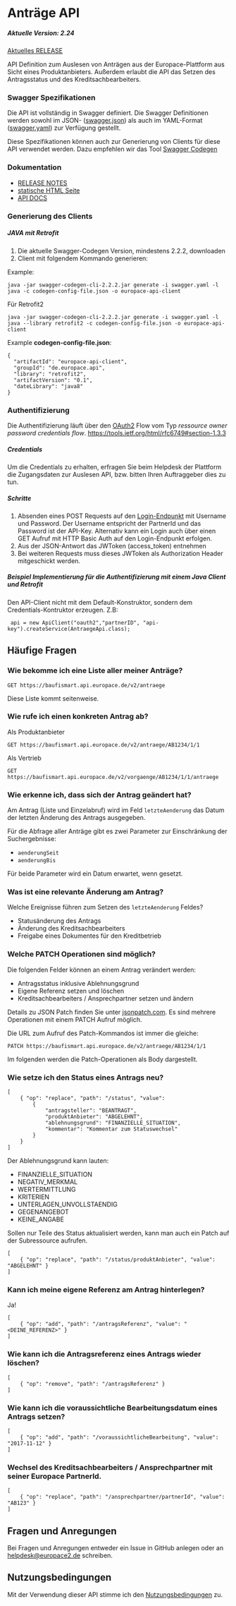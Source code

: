 # Anträge API

##### Aktuelle Version: 2.24

[Aktuelles RELEASE](https://github.com/hypoport/antraege-auslesen-api/releases/)

API Definition zum Auslesen von Anträgen aus der Europace-Plattform aus Sicht eines Produktanbieters. Außerdem erlaubt die API das Setzen des Antragsstatus und des Kreditsachbearbeiters.

### Swagger Spezifikationen
Die API ist vollständig in Swagger definiert. Die Swagger Definitionen werden sowohl im JSON- ([swagger.json](https://raw.githubusercontent.com/europace/baufismart-antraege-api/master/swagger.json)) als auch im YAML-Format ([swagger.yaml](https://raw.githubusercontent.com/europace/baufismart-antraege-api/master/swagger.yaml)) zur Verfügung gestellt.

Diese Spezifikationen können auch zur Generierung von Clients für diese API verwendet
werden. Dazu empfehlen wir das Tool [Swagger Codegen](https://github.com/swagger-api/swagger-codegen)

### Dokumentation

 - [RELEASE NOTES](https://github.com/hypoport/antraege-auslesen-api/releases)
 - [statische HTML Seite](http://htmlpreview.github.io?https://raw.githubusercontent.com/hypoport/antraege-auslesen-api/master/Dokumentation/index.html)
 - [API DOCS](https://antraege-auslesen-api-5.api-docs.io/2.14/v2/einen-antrag-aktualisieren)

### Generierung des Clients
##### JAVA mit Retrofit

1. Die aktuelle Swagger-Codegen Version, mindestens 2.2.2, downloaden
2. Client mit folgendem Kommando generieren:

Example:

```
java -jar swagger-codegen-cli-2.2.2.jar generate -i swagger.yaml -l java -c codegen-config-file.json -o europace-api-client
```

Für Retrofit2

```
java -jar swagger-codegen-cli-2.2.2.jar generate -i swagger.yaml -l java --library retrofit2 -c codegen-config-file.json -o europace-api-client
```

Example **codegen-config-file.json**:

```
{
  "artifactId": "europace-api-client",
  "groupId": "de.europace.api",
  "library": "retrofit2",
  "artifactVersion": "0.1",
  "dateLibrary": "java8"
}

```
### Authentifizierung

Die Authentifizierung läuft über den [OAuth2](https://oauth.net/2/) Flow vom Typ *ressource owner password credentials flow*.
https://tools.ietf.org/html/rfc6749#section-1.3.3

##### Credentials
Um die Credentials zu erhalten, erfragen Sie beim Helpdesk der Plattform die Zugangsdaten zur Auslesen API, bzw. bitten Ihren Auftraggeber dies zu tun.

##### Schritte
1. Absenden eines POST Requests auf den [Login-Endpunkt](https://htmlpreview.github.io/?https://raw.githubusercontent.com/hypoport/antraege-auslesen-api/master/Dokumentation/index.html#_oauth2) mit Username und Password. Der Username entspricht der PartnerId und das Password ist der API-Key. Alternativ kann ein Login auch über einen GET Aufruf mit HTTP Basic Auth auf den Login-Endpunkt erfolgen.
2. Aus der JSON-Antwort das JWToken (access_token) entnehmen
3. Bei weiteren Requests muss dieses JWToken als Authorization Header mitgeschickt werden.

##### Beispiel Implementierung für die Authentifizierung mit einem Java Client und Retrofit

Den API-Client nicht mit dem Default-Konstruktor, sondern dem Credentials-Kontruktor erzeugen. Z.B:

```
 api = new ApiClient("oauth2","partnerID", "api-key").createService(AntraegeApi.class);
```

## Häufige Fragen

### Wie bekomme ich eine Liste aller meiner Anträge?

```
GET https://baufismart.api.europace.de/v2/antraege
```
Diese Liste kommt seitenweise.

### Wie rufe ich einen konkreten Antrag ab?

Als Produktanbieter
```
GET https://baufismart.api.europace.de/v2/antraege/AB1234/1/1
```
Als Vertrieb
```
GET https://baufismart.api.europace.de/v2/vorgaenge/AB1234/1/1/antraege
```

### Wie erkenne ich, dass sich der Antrag geändert hat?

Am Antrag (Liste und Einzelabruf) wird im Feld `letzteAenderung` das Datum der letzten Änderung des Antrags ausgegeben.

Für die Abfrage aller Anträge gibt es zwei Parameter zur Einschränkung der Suchergebnisse:

* `aenderungSeit`
* `aenderungBis`

Für beide Parameter wird ein Datum erwartet, wenn gesetzt.

### Was ist eine relevante Änderung am Antrag?

Welche Ereignisse führen zum Setzen des `letzteAenderung` Feldes?

* Statusänderung des Antrags 
* Änderung des Kreditsachbearbeiters
* Freigabe eines Dokumentes für den Kreditbetrieb

### Welche PATCH Operationen sind möglich?

Die folgenden Felder können an einem Antrag verändert werden:

* Antragsstatus inklusive Ablehnungsgrund
* Eigene Referenz setzen und löschen
* Kreditsachbearbeiters / Ansprechpartner setzen und ändern


Details zu JSON Patch finden Sie unter [jsonpatch.com](http://jsonpatch.com/).
Es sind mehrere Operationen mit einem PATCH Aufruf möglich.

Die URL zum Aufruf des Patch-Kommandos ist immer die gleiche:
```
PATCH https://baufismart.api.europace.de/v2/antraege/AB1234/1/1
```

Im folgenden werden die Patch-Operationen als Body dargestellt.

### Wie setze ich den Status eines Antrags neu?

```
[
	{ "op": "replace", "path": "/status", "value":
		{
			"antragsteller": "BEANTRAGT",
			"produktAnbieter": "ABGELEHNT",
			"ablehnungsgrund": "FINANZIELLE_SITUATION",
			"kommentar": "Kommentar zum Statuswechsel"
		}
	}
]
```
Der Ablehnungsgrund kann lauten:

* FINANZIELLE_SITUATION
* NEGATIV_MERKMAL
* WERTERMITTLUNG
* KRITERIEN
* UNTERLAGEN_UNVOLLSTAENDIG
* GEGENANGEBOT
* KEINE_ANGABE

Sollen nur Teile des Status aktualisiert werden, kann man auch ein Patch auf der Subressource aufrufen.
```
[
	{ "op": "replace", "path": "/status/produktAnbieter", "value": "ABGELEHNT" }
]
```

### Kann ich meine eigene Referenz am Antrag hinterlegen?
Ja!

```
[
	{ "op": "add", "path": "/antragsReferenz", "value": "<DEINE_REFERENZ>" }
]
```

### Wie kann ich die Antragsreferenz eines Antrags wieder löschen?

```
[
	{ "op": "remove", "path": "/antragsReferenz" }
]
```

### Wie kann ich die voraussichtliche Bearbeitungsdatum eines Antrags setzen?

```
[
	{ "op": "add", "path": "/voraussichtlicheBearbeitung", "value": "2017-11-12" }
]
```
### Wechsel des Kreditsachbearbeiters / Ansprechpartner mit seiner Europace PartnerId.

```
[
	{ "op": "replace", "path": "/ansprechpartner/partnerId", "value": "AB123" }
]
```

## Fragen und Anregungen
Bei Fragen und Anregungen entweder ein Issue in GitHub anlegen oder an [helpdesk@europace2.de](mailto:helpdesk@europace2.de) schreiben.

## Nutzungsbedingungen
Mit der Verwendung dieser API stimme ich den [Nutzungsbedingungen](https://developer.europace.de/terms/) zu.
